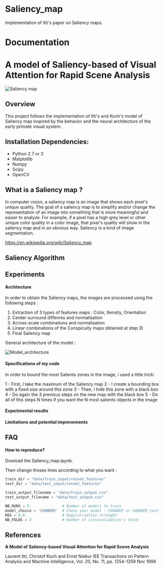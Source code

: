 # Saliency_map
Implementation of Itti's paper on Saliency maps.

# Documentation 

# A model of Saliency-based of Visual Attention for Rapid Scene Analysis


![Saliency map](https://github.com/ThibBac/Saliency_map/blob/master/images/sal.png)

## Overview

This project follows the implementation of Itti's and Koch's model of Saliency map inspired by the behavior and the neural architecture of the early primate visual system.

## Installation Dependencies:
* Python 2.7 or 3
* Matplotlib
* Numpy
* Scipy
* OpenCV

## What is a Saliency map ?

In computer vision, a saliency map is an image that shows each pixel's unique quality. The goal of a saliency map is to simplify and/or change the representation of an image into something that is more meaningful and easier to analyze. For example, if a pixel has a high grey level or other unique color quality in a color image, that pixel's quality will show in the saliency map and in an obvious way. Saliency is a kind of image segmentation. 

https://en.wikipedia.org/wiki/Saliency_map 

## Saliency Algorithm

## Experiments

#### Architecture

In order to obtain the Saliency maps, the images are processed using the following steps : 

1. Extraction of 3 types of features maps : Color, Itensity, Orientation
2. Center-surround diffenres and normalisation
3. Across-scale combinations and normalisation
4. Linear combinations of the Conspicuity maps obtained at step 3)
5. Final Saliency map


General architecture of the model :

![Model_architecture](https://github.com/ThibBac/Saliency_map/blob/master/images/architecture.png)


#### Specifications of my code

In order to bound the most Salients zones in the image, i used a little trick:

1 - First, I take the maximum of the Saliency map
2 - I create a bounding box with a fixed size around this zone
3 - Then, I hide this zone with a black box
4 - Do again the 3 previous steps on the new map with the black box
5 - Do all of this steps N times if you want the N most salients objects in the image


#### Experimental results


#### Limitations and potential improvements




## FAQ

#### How to reproduce?

Dowload the Saliency_map.ipynb.

Then change thoses lines according to what you want :
 
```python
train_dir = "data/train_input/resnet_features"
test_dir = "data/test_input/resnet_features"

train_output_filename = "data/train_output.csv"
test_output_filename = "data/test_output.csv"

NB_RUNS = 5               # Number of models to train
model_choice = 'CHOWDER'  # Chose your model : CHOWDER or CHOWDER_test
REG = 0.6                 # Regularization strenght
NB_FOLDS = 3              # Number of crossvalidation's folds
```

## References

**A Model of Saliency-based Visual Attention for Rapid Scene Analysis** 

Laurent Itti, Christof Koch and Ernst Niebur
IEE Transactions on Pattern Analysis and Machine Intelligence, Vol. 20, No. 11, pp. 1254-1259
Nov 1998
